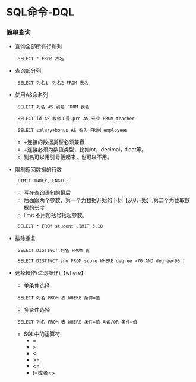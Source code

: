 # SQL命令-DQL
### 简单查询
* 查询全部所有行和列
  ```
   SELECT * FROM 表名
  ```
* 查询部分列
  ```
   SELECT 列名1，列名2 FROM 表名
  ```
* 使用AS命名列
  ```
   SELECT 列名 AS 别名 FROM 表名
  ```
  ```
   SELECT id AS 教师工号,pro AS 专业 FROM teacher
  ```
  ```
   SELECT salary+bonus AS 收入 FROM employees
  ```
  * +连接的数据类型必须兼容
  * +连接必须为数值类型，比如int，decimal，float等。
  * 别名可以用引号括起来，也可以不用。

* 限制返回数据的行数
  ```
   LIMIT INDEX,LENGTH;
  ```
  * 写在查询语句的最后
  * 后面跟两个参数，第一个为数据开始的下标【从0开始】,第二个为截取数据的长度
  * limit 不用加括号括起参数。
  ```
   SELECT * FROM student LIMIT 3,10
  ```

* 排除重复
  ```
   SELECT DISTINCT 列名 FROM 表
  ```
  ```
   SELECT DISTINCT sno FROM score WHERE degree >70 AND degree<90 ;
  ```
* 选择操作(过滤操作)【where】
  * 单条件选择
  ```
   SELECT 列名 FROM 表 WHERE 条件=值
  ```
  * 多条件选择
  ```
   SELECT 列名 FROM 表 WHERE 条件=值 AND/OR 条件=值
  ```

  * SQL中的运算符
    * =
    * \>
    * <
    * \>=
    * <=
    * !=或者<>